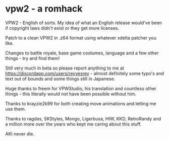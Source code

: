 # vpw2 - a romhack

VPW2 - English of sorts. My idea of what an English release would've been if copyright laws didn't exist or they get more licenses.

Patch to a clean VPW2 in .z64 format using whatever xdelta patcher you like.

Changes to battle royale, base game costumes, language and a few other things - try and find them!

Still very much in beta so please report anything to me at https://discordapp.com/users/reyyesrey - almost definitely some typo's and text out of bounds and some things still in Japanese.

Huge thanks to freem for VPWStudio, his translation and countless other things - this literally would not have been possible without him.

Thanks to krayzie2k99 for both creating move animations and letting me use them.

Thanks to ragdas, SKStyles, Mongo, Ligerbusa, HIW, KKD, RetroRandy and a million more over the years who kept me caring about this stuff.

AKI never die.
